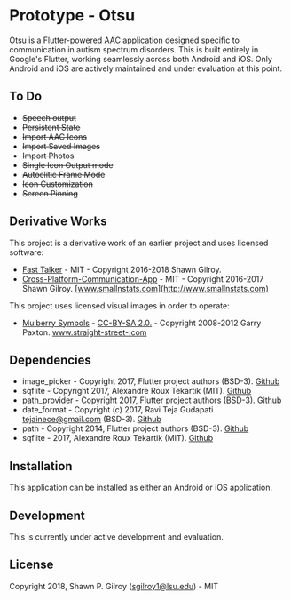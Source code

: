 # Prototype - Otsu

Otsu is a Flutter-powered AAC application designed specific to communication in autism spectrum disorders. This is built entirely in Google's Flutter, working seamlessly across both Android and iOS.  Only Android and iOS are actively maintained and under evaluation at this point.

## To Do

- ~~Speech output~~
- ~~Persistent State~~
- ~~Import AAC Icons~~
- ~~Import Saved Images~~
- ~~Import Photos~~
- ~~Single Icon Output mode~~
- ~~Autoclitic Frame Mode~~
- ~~Icon Customization~~
- ~~Screen Pinning~~

## Derivative Works

This project is a derivative work of an earlier project and uses licensed software:

- [Fast Talker](https://github.com/miyamot0/FastTalker) - MIT - Copyright 2016-2018 Shawn Gilroy.
- [Cross-Platform-Communication-App](https://github.com/miyamot0/Cross-Platform-Communication-App) - MIT - Copyright 2016-2017 Shawn Gilroy. [www.smallnstats.com](http://www.smallnstats.com)

This project uses licensed visual images in order to operate:

- [Mulberry Symbols](https://github.com/straight-street/mulberry-symbols) - [CC-BY-SA 2.0.](http://creativecommons.org/licenses/by-sa/2.0/uk/) - Copyright 2008-2012 Garry Paxton. [www.straight-street-.com](http://straight-street.com/)

## Dependencies

- image_picker - Copyright 2017, Flutter project authors (BSD-3). [Github](https://github.com/flutter/plugins/tree/master/packages/image_picker)
- sqflite - Copyright 2017, Alexandre Roux Tekartik (MIT). [Github](https://github.com/tekartik/sqflite)
- path_provider - Copyright 2017, Flutter project authors (BSD-3). [Github](https://github.com/flutter/plugins/tree/master/packages/path_provider)
- date_format - Copyright (c) 2017, Ravi Teja Gudapati <tejainece@gmail.com> (BSD-3). [Github](https://github.com/tejainece/date_format)
- path - Copyright 2014, Flutter project authors (BSD-3). [Github](https://github.com/dart-lang/path)
- sqflite - 2017, Alexandre Roux Tekartik (MIT). [Github](https://github.com/tekartik/sqflite)

## Installation

This application can be installed as either an Android or iOS application.  

## Development

This is currently under active development and evaluation.

## License

Copyright 2018, Shawn P. Gilroy (sgilroy1@lsu.edu) - MIT